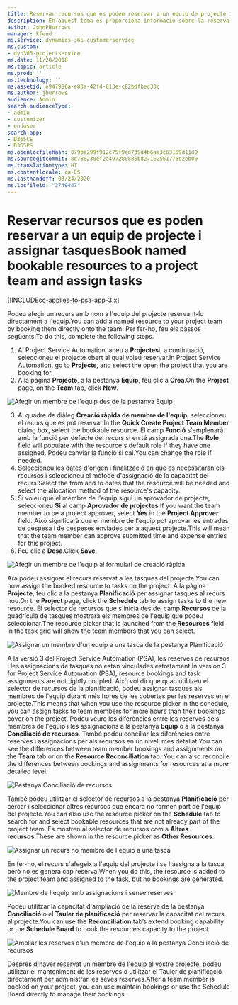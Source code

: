 ```yaml
---
title: Reservar recursos que es poden reservar a un equip de projecte i assignar tasques
description: En aquest tema es proporciona informació sobre la reserva de recursos amb nom a equips de projecte i assignar-los a tasques.
author: JohnPBurrows
manager: kfend
ms.service: dynamics-365-customerservice
ms.custom:
- dyn365-projectservice
ms.date: 11/28/2018
ms.topic: article
ms.prod: ''
ms.technology: ''
ms.assetid: e947986a-e83a-42f4-813e-c82bdfbec33c
ms.author: jburrows
audience: Admin
search.audienceType:
- admin
- customizer
- enduser
search.app:
- D365CE
- D365PS
ms.openlocfilehash: 079ba299f912c75f9ed739d4b6aa3c63189d11d0
ms.sourcegitcommit: 8c786230ef2a497280885b827162561776e2eb00
ms.translationtype: HT
ms.contentlocale: ca-ES
ms.lasthandoff: 03/24/2020
ms.locfileid: "3749447"
---
```

# <a name="book-named-bookable-resources-to-a-project-team-and-assign-tasks"></a><span data-ttu-id="c4d9c-103">Reservar recursos que es poden reservar a un equip de projecte i assignar tasques</span><span class="sxs-lookup"><span data-stu-id="c4d9c-103">Book named bookable resources to a project team and assign tasks</span></span> 

[!INCLUDE[cc-applies-to-psa-app-3.x](../includes/cc-applies-to-psa-app-3x.md)]

<span data-ttu-id="c4d9c-104">Podeu afegir un recurs amb nom a l'equip del projecte reservant-lo directament a l'equip.</span><span class="sxs-lookup"><span data-stu-id="c4d9c-104">You can  add a named resource to your project team by booking them directly onto the team.</span></span> <span data-ttu-id="c4d9c-105">Per fer-ho, feu els passos següents:</span><span class="sxs-lookup"><span data-stu-id="c4d9c-105">To do this, complete the following steps.</span></span>

1. <span data-ttu-id="c4d9c-106">Al Project Service Automation, aneu a **Projectes**i, a continuació, seleccioneu el projecte obert al qual voleu reservar.</span><span class="sxs-lookup"><span data-stu-id="c4d9c-106">In  Project Service Automation, go to **Projects**, and select the open the project that you are booking for.</span></span>
2. <span data-ttu-id="c4d9c-107">A la pàgina **Projecte**, a la pestanya **Equip**, feu clic a **Crea**.</span><span class="sxs-lookup"><span data-stu-id="c4d9c-107">On the **Project** page, on the **Team** tab, click **New**.</span></span> 

![Afegir un membre de l'equip des de la pestanya Equip](media/RM-how-to-1.png)

3. <span data-ttu-id="c4d9c-109">Al quadre de diàleg **Creació ràpida de membre de l'equip**, seleccioneu el recurs que es pot reservar.</span><span class="sxs-lookup"><span data-stu-id="c4d9c-109">In the **Quick Create Project Team Member** dialog box, select the bookable resource.</span></span> <span data-ttu-id="c4d9c-110">El camp **Funció** s'emplenarà amb la funció per defecte del recurs si en té assignada una.</span><span class="sxs-lookup"><span data-stu-id="c4d9c-110">The **Role** field will populate with the resource's default role if they have one assigned.</span></span> <span data-ttu-id="c4d9c-111">Podeu canviar la funció si cal.</span><span class="sxs-lookup"><span data-stu-id="c4d9c-111">You can change the role if needed.</span></span> 
4. <span data-ttu-id="c4d9c-112">Seleccioneu les dates d'origen i finalització en què es necessitaran els recursos i seleccioneu el mètode d'assignació de la capacitat del recurs.</span><span class="sxs-lookup"><span data-stu-id="c4d9c-112">Select the from and to dates that the resource will be needed and select the allocation method of the resource's capacity.</span></span> 
5. <span data-ttu-id="c4d9c-113">Si voleu que el membre de l'equip sigui un aprovador de projecte, seleccioneu **Sí** al camp **Aprovador de projectes**.</span><span class="sxs-lookup"><span data-stu-id="c4d9c-113">If you want the team member to be a project approver, select **Yes** in the **Project Approver** field.</span></span> <span data-ttu-id="c4d9c-114">Això significarà que el membre de l'equip pot aprovar les entrades de despesa i de despeses enviades per a aquest projecte.</span><span class="sxs-lookup"><span data-stu-id="c4d9c-114">This will mean that the team member can approve submitted time and expense entries for this project.</span></span> 
6. <span data-ttu-id="c4d9c-115">Feu clic a **Desa**.</span><span class="sxs-lookup"><span data-stu-id="c4d9c-115">Click **Save**.</span></span>

![Afegir un membre de l'equip al formulari de creació ràpida](media/RM-how-to-2.png)


<span data-ttu-id="c4d9c-117">Ara podeu assignar el recurs reservat a les tasques del projecte.</span><span class="sxs-lookup"><span data-stu-id="c4d9c-117">You can now assign the booked resource to tasks on the project.</span></span> <span data-ttu-id="c4d9c-118">A la pàgina **Projecte**, feu clic a la pestanya **Planificació** per assignar tasques al recurs nou.</span><span class="sxs-lookup"><span data-stu-id="c4d9c-118">On the **Project** page, click the **Schedule** tab to assign tasks to the new resource.</span></span> <span data-ttu-id="c4d9c-119">El selector de recursos que s'inicia des del camp **Recursos** de la quadrícula de tasques mostrarà els membres de l'equip que podeu seleccionar.</span><span class="sxs-lookup"><span data-stu-id="c4d9c-119">The resource picker that is launched from the **Resources** field in the task grid will show the team members that you can select.</span></span>

![Assignar un membre d'un equip a una tasca de la pestanya Planificació](media/RM-how-to-3.png)

<span data-ttu-id="c4d9c-121">A la versió 3 del Project Service Automation (PSA), les reserves de recursos i les assignacions de tasques no estan vinculades estretament.</span><span class="sxs-lookup"><span data-stu-id="c4d9c-121">In version 3 for Project Service Automation (PSA), resource bookings and task assignments are not tightly coupled.</span></span> <span data-ttu-id="c4d9c-122">Això vol dir que quan utilitzeu el selector de recursos de la planificació, podeu assignar tasques als membres de l'equip durant més hores de les cobertes per les reserves en el projecte.</span><span class="sxs-lookup"><span data-stu-id="c4d9c-122">This means that when you use the resource picker in the schedule, you can assign tasks to team members for more hours than their bookings cover on the project.</span></span>
<span data-ttu-id="c4d9c-123">Podeu veure les diferències entre les reserves dels membres de l'equip i les assignacions a la pestanya **Equip** o a la pestanya **Conciliació de recursos**. També podeu conciliar les diferències entre reserves i assignacions per als recursos en un nivell més detallat.</span><span class="sxs-lookup"><span data-stu-id="c4d9c-123">You can see the differences between team member bookings and assignments on the **Team** tab or on the **Resource Reconciliation** tab. You can also reconcile the differences between bookings and assignments for resources at a more detailed level.</span></span>

![Pestanya Conciliació de recursos](media/RM-how-to-4.png)

<span data-ttu-id="c4d9c-125">També podeu utilitzar el selector de recursos a la pestanya **Planificació** per cercar i seleccionar altres recursos que encara no formen part de l'equip del projecte.</span><span class="sxs-lookup"><span data-stu-id="c4d9c-125">You can also use the resource picker on the **Schedule** tab to search for and select bookable resources that are not already part of the project team.</span></span> <span data-ttu-id="c4d9c-126">Es mostren al selector de recursos com a **Altres recursos**.</span><span class="sxs-lookup"><span data-stu-id="c4d9c-126">These are shown in the resource picker as **Other Resources**.</span></span>

![Assignar un recurs no membre de l'equip a una tasca](media/RM-how-to-5.png)

<span data-ttu-id="c4d9c-128">En fer-ho, el recurs s'afegeix a l'equip del projecte i se l'assigna a la tasca, però no es genera cap reserva.</span><span class="sxs-lookup"><span data-stu-id="c4d9c-128">When you do this, the resource is added to the project team and assigned to the task, but no bookings are generated.</span></span>

![Membre de l'equip amb assignacions i sense reserves](media/RM-how-to-6.png)

<span data-ttu-id="c4d9c-130">Podeu utilitzar la capacitat d'ampliació de la reserva de la pestanya **Conciliació** o el **Tauler de planificació** per reservar la capacitat del recurs al projecte.</span><span class="sxs-lookup"><span data-stu-id="c4d9c-130">You can use the **Reconciliation** tab’s extend booking capability or the **Schedule Board** to book the resource’s capacity to the project.</span></span>

![Ampliar les reserves d'un membre de l'equip a la pestanya Conciliació de recursos](media/RM-how-to-7.png)

<span data-ttu-id="c4d9c-132">Després d'haver reservat un membre de l'equip al vostre projecte, podeu utilitzar el manteniment de les reserves o utilitzar el Tauler de planificació directament per administrar les seves reserves.</span><span class="sxs-lookup"><span data-stu-id="c4d9c-132">After a team member is booked on your project, you can use maintain bookings or use the Schedule Board directly to manage their bookings.</span></span>
